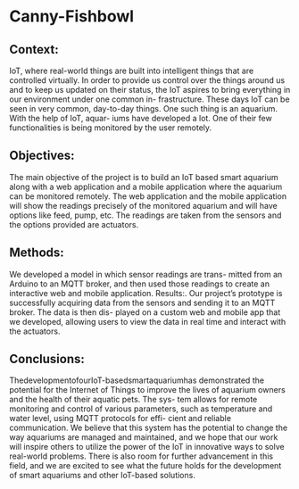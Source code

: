 # Canny-Fishbowl

## Context: 
IoT, where real-world things are built into intelligent things
that are controlled virtually. In order to provide us control over the
things around us and to keep us updated on their status, the IoT
aspires to bring everything in our environment under one common in-
frastructure. These days IoT can be seen in very common, day-to-day
things. One such thing is an aquarium. With the help of IoT, aquar-
iums have developed a lot. One of their few functionalities is being
monitored by the user remotely.

## Objectives: 
The main objective of the project is to build an IoT
based smart aquarium along with a web application and a mobile
application where the aquarium can be monitored remotely. The web
application and the mobile application will show the readings precisely
of the monitored aquarium and will have options like feed, pump, etc.
The readings are taken from the sensors and the options provided are
actuators.

## Methods: 
We developed a model in which sensor readings are trans-
mitted from an Arduino to an MQTT broker, and then used those
readings to create an interactive web and mobile application.
Results:. Our project’s prototype is successfully acquiring data from
the sensors and sending it to an MQTT broker. The data is then dis-
played on a custom web and mobile app that we developed, allowing
users to view the data in real time and interact with the actuators.

## Conclusions: 
ThedevelopmentofourIoT-basedsmartaquariumhas
demonstrated the potential for the Internet of Things to improve the
lives of aquarium owners and the health of their aquatic pets. The sys-
tem allows for remote monitoring and control of various parameters,
such as temperature and water level, using MQTT protocols for effi-
cient and reliable communication. We believe that this system has the
potential to change the way aquariums are managed and maintained,
and we hope that our work will inspire others to utilize the power of
the IoT in innovative ways to solve real-world problems. There is also
room for further advancement in this field, and we are excited to see
what the future holds for the development of smart aquariums and
other IoT-based solutions.
